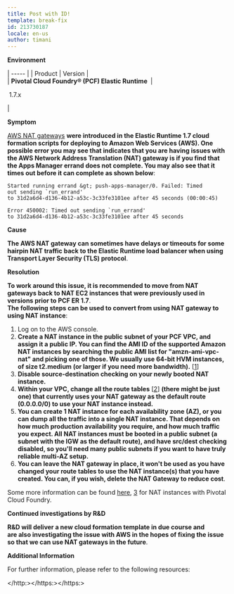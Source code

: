```yaml
---
title: Post with ID!
template: break-fix
id: 213730187
locale: en-us
author: timani
---
```



**Environment**

| ----- |
| Product |  Version |  
| **Pivotal Cloud Foundry® (PCF) Elastic Runtime&nbsp;** | 

&nbsp;1.7.x

 | 

**Symptom**

[AWS NAT gateways][1]&nbsp;**were introduced in the Elastic Runtime 1.7 cloud formation scripts for&nbsp;deploying to Amazon Web Services (AWS). One possible error you may see that indicates that you are having issues with the AWS Network Address Translation (NAT) gateway is if you find that the Apps Manager errand does not complete. You may also see that it times out before it can complete as shown below**:
    
    
    Started running errand &gt; push-apps-manager/0. Failed: Timed 
    out sending `run_errand' 
    to 31d2a6d4-d136-4b12-a53c-3c33fe3101ee after 45 seconds (00:00:45)
    
    Error 450002: Timed out sending `run_errand' 
    to 31d2a6d4-d136-4b12-a53c-3c33fe3101ee after 45 seconds

**Cause**

**The AWS NAT gateway can sometimes have delays or timeouts for some hairpin NAT traffic back to the Elastic Runtime load balancer when using Transport Layer Security (TLS) protocol**.

**Resolution**

**To work around this issue, it is recommended to move from NAT gateways back to NAT EC2 instances that were previously used in versions prior to PCF ER 1.7**.  
**The&nbsp;following steps can be used to convert from using&nbsp;NAT gateway to using NAT instance**:

1. Log on to the AWS console.
2. **Create a NAT instance in the public subnet of your PCF VPC, and assign it a public IP. You can find the AMI ID of the supported Amazon NAT instances by searching the public AMI list for "amzn-ami-vpc-nat" and picking one of those. We usually use 64-bit HVM instances, of size t2.medium (or larger if you need more bandwidth).**&nbsp;[[1][2]]
3. **Disable source-destination checking on your newly booted NAT instance.**
4. **Within your VPC, change all the route tables**&nbsp;[[2][3]]&nbsp;**(there might be just one) that currently uses your NAT gateway as the default route (0.0.0.0/0) to use your NAT instance instead.**
5. **You can create 1 NAT instance for each availability zone (AZ), or you can dump all the traffic into a single NAT instance. That depends on how much production availability you require, and how much traffic you expect. All NAT instances must be booted in a public subnet (a subnet with the IGW as the default route), and have src/dest checking disabled, so you'll need many public subnets if you want to have truly reliable multi-AZ setup.**
6. **You can leave the NAT gateway in place, it won't be used as you have changed your route tables to use the NAT instance(s) that you have created. You can, if you wish, delete the NAT Gateway to reduce&nbsp;cost**.

Some more information can be found [here][4],&nbsp;[3]&nbsp;for NAT instances with Pivotal Cloud Foundry.

**Continued investigations by R&amp;D**

**R&amp;D&nbsp;will deliver a new cloud formation template in due course and are&nbsp;also investigating the issue with AWS in the hopes of fixing the issue so that we can use&nbsp;NAT gateways in the future**.

**Additional Information**

For further information, please refer to the following resources:&nbsp;

[1]: http://docs.aws.amazon.com/AmazonVPC/latest/UserGuide/vpc-nat-gateway.html
[2]: https://docs.aws.amazon.com/AmazonVPC/latest/UserGuide/VPC_NAT_Instance.html#NATInstance
[3]: https://docs.aws.amazon.com/AmazonVPC/latest/UserGuide/VPC_NAT_Instance.html#nat-routing-table
[4]: http://docs.pivotal.io/pivotalcf/1-7/customizing/pcf-aws-manual-config.html#pcfaws-nat

  </http:></https:></https:>
